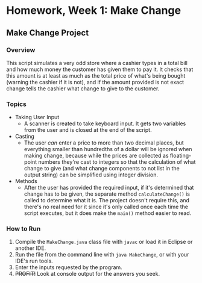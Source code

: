 # Homework, Week 1: Make Change

## Make Change Project

### Overview

This script simulates a very odd store where a cashier types in a total bill and how much money the customer has given them to pay it. It checks that this amount is at least as much as the total price of what's being bought (warning the cashier if it is not), and if the amount provided is not exact change tells the cashier what change to give to the customer.

### Topics
* Taking User Input
  - A scanner is created to take keyboard input. It gets two variables from the user and is closed at the end of the script.
* Casting
  - The user *can* enter a price to more than two decimal places, but everything smaller than hundredths of a dollar will be ignored when making change, because while the prices are collected as floating-point numbers they're cast to integers so that the calculation of what change to give (and what change components to not list in the output string) can be simplified using integer division.
* Methods
  - After the user has provided the required input, if it's determined that change has to be given, the separate method `calculateChange()` is called to determine what it is. The project doesn't require this, and there's no real need for it since it's only called once each time the script executes, but it does make the `main()` method easier to read.
### How to Run

1. Compile the `MakeChange.java` class file with `javac` or load it in Eclipse or another IDE.
2. Run the file from the command line with `java MakeChange`, or with your IDE's run tools.
3. Enter the inputs requested by the program.
4. ~~PROFIT!~~ Look at console output for the answers you seek.
